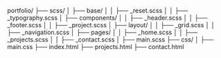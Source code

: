 portfolio/
├── scss/
│   ├── base/
│   │   ├── _reset.scss
│   │   ├── _typography.scss
│   ├── components/
│   │   ├── _header.scss
│   │   ├── _footer.scss
│   │   ├── _project.scss
│   ├── layout/
│   │   ├── _grid.scss
│   │   ├── _navigation.scss
│   ├── pages/
│   │   ├── _home.scss
│   │   ├── _projects.scss
│   │   ├── _contact.scss
│   ├── main.scss
├── css/
│   ├── main.css
├── index.html
├── projects.html
├── contact.html
